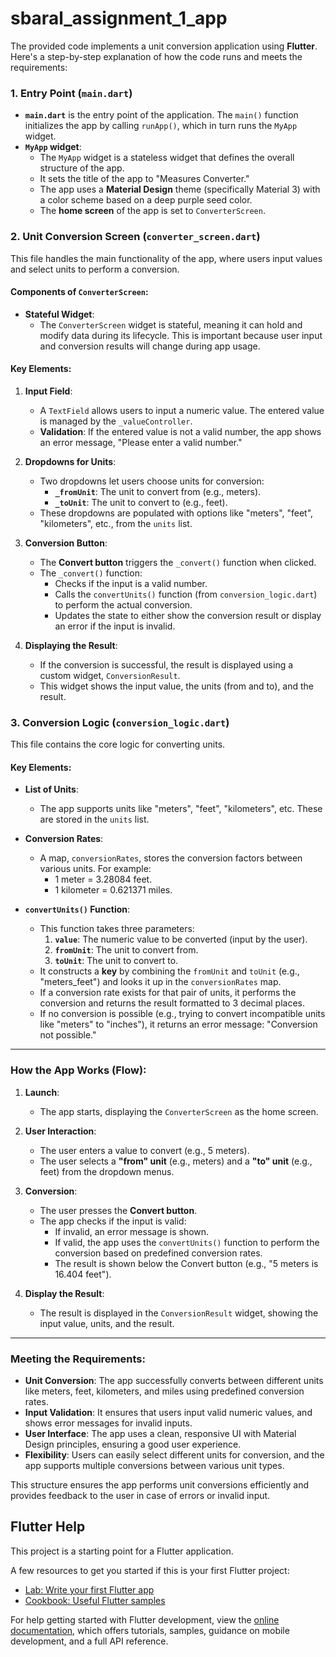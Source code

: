 # sbaral_assignment_1_app

The provided code implements a unit conversion application using **Flutter**. Here's a step-by-step explanation of how the code runs and meets the requirements:

### **1. Entry Point (`main.dart`)**
- **`main.dart`** is the entry point of the application. The `main()` function initializes the app by calling `runApp()`, which in turn runs the `MyApp` widget.
- **`MyApp` widget**:
  - The `MyApp` widget is a stateless widget that defines the overall structure of the app.
  - It sets the title of the app to "Measures Converter."
  - The app uses a **Material Design** theme (specifically Material 3) with a color scheme based on a deep purple seed color.
  - The **home screen** of the app is set to `ConverterScreen`.

### **2. Unit Conversion Screen (`converter_screen.dart`)**
This file handles the main functionality of the app, where users input values and select units to perform a conversion.

#### **Components of `ConverterScreen`:**
- **Stateful Widget**: 
  - The `ConverterScreen` widget is stateful, meaning it can hold and modify data during its lifecycle. This is important because user input and conversion results will change during app usage.
  
#### **Key Elements:**
1. **Input Field**:
   - A `TextField` allows users to input a numeric value. The entered value is managed by the `_valueController`.
   - **Validation**: If the entered value is not a valid number, the app shows an error message, "Please enter a valid number."

2. **Dropdowns for Units**:
   - Two dropdowns let users choose units for conversion:
     - **`_fromUnit`**: The unit to convert from (e.g., meters).
     - **`_toUnit`**: The unit to convert to (e.g., feet).
   - These dropdowns are populated with options like "meters", "feet", "kilometers", etc., from the `units` list.

3. **Conversion Button**:
   - The **Convert button** triggers the `_convert()` function when clicked.
   - The `_convert()` function:
     - Checks if the input is a valid number.
     - Calls the `convertUnits()` function (from `conversion_logic.dart`) to perform the actual conversion.
     - Updates the state to either show the conversion result or display an error if the input is invalid.

4. **Displaying the Result**:
   - If the conversion is successful, the result is displayed using a custom widget, `ConversionResult`.
   - This widget shows the input value, the units (from and to), and the result.

### **3. Conversion Logic (`conversion_logic.dart`)**
This file contains the core logic for converting units.

#### **Key Elements:**
- **List of Units**:
  - The app supports units like "meters", "feet", "kilometers", etc. These are stored in the `units` list.

- **Conversion Rates**:
  - A map, `conversionRates`, stores the conversion factors between various units. For example:
    - 1 meter = 3.28084 feet.
    - 1 kilometer = 0.621371 miles.

- **`convertUnits()` Function**:
  - This function takes three parameters:
    1. **`value`**: The numeric value to be converted (input by the user).
    2. **`fromUnit`**: The unit to convert from.
    3. **`toUnit`**: The unit to convert to.
  - It constructs a **key** by combining the `fromUnit` and `toUnit` (e.g., "meters_feet") and looks it up in the `conversionRates` map.
  - If a conversion rate exists for that pair of units, it performs the conversion and returns the result formatted to 3 decimal places.
  - If no conversion is possible (e.g., trying to convert incompatible units like "meters" to "inches"), it returns an error message: "Conversion not possible."

---

### **How the App Works (Flow):**

1. **Launch**:
   - The app starts, displaying the `ConverterScreen` as the home screen.

2. **User Interaction**:
   - The user enters a value to convert (e.g., 5 meters).
   - The user selects a **"from" unit** (e.g., meters) and a **"to" unit** (e.g., feet) from the dropdown menus.

3. **Conversion**:
   - The user presses the **Convert button**.
   - The app checks if the input is valid:
     - If invalid, an error message is shown.
     - If valid, the app uses the `convertUnits()` function to perform the conversion based on predefined conversion rates.
     - The result is shown below the Convert button (e.g., "5 meters is 16.404 feet").

4. **Display the Result**:
   - The result is displayed in the `ConversionResult` widget, showing the input value, units, and the result.

---

### **Meeting the Requirements:**
- **Unit Conversion**: The app successfully converts between different units like meters, feet, kilometers, and miles using predefined conversion rates.
- **Input Validation**: It ensures that users input valid numeric values, and shows error messages for invalid inputs.
- **User Interface**: The app uses a clean, responsive UI with Material Design principles, ensuring a good user experience.
- **Flexibility**: Users can easily select different units for conversion, and the app supports multiple conversions between various unit types.

This structure ensures the app performs unit conversions efficiently and provides feedback to the user in case of errors or invalid input.

## Flutter Help

This project is a starting point for a Flutter application.

A few resources to get you started if this is your first Flutter project:

- [Lab: Write your first Flutter app](https://docs.flutter.dev/get-started/codelab)
- [Cookbook: Useful Flutter samples](https://docs.flutter.dev/cookbook)

For help getting started with Flutter development, view the
[online documentation](https://docs.flutter.dev/), which offers tutorials,
samples, guidance on mobile development, and a full API reference.
